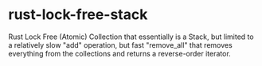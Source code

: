 # rust-lock-free-stack
Rust Lock Free (Atomic) Collection that essentially is a Stack, but limited to a relatively slow "add" operation, but fast "remove_all" that removes everything from the collections and returns a reverse-order iterator.
